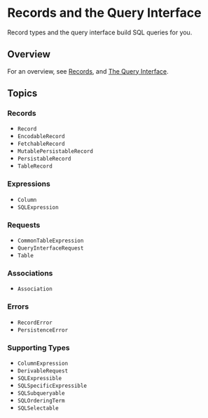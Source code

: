 # Records and the Query Interface

Record types and the query interface build SQL queries for you.

## Overview

For an overview, see [Records](https://github.com/groue/GRDB.swift/blob/master/README.md#records), and [The Query Interface](https://github.com/groue/GRDB.swift/blob/master/README.md#the-query-interface).

## Topics

### Records

- ``Record``
- ``EncodableRecord``
- ``FetchableRecord``
- ``MutablePersistableRecord``
- ``PersistableRecord``
- ``TableRecord``

### Expressions

- ``Column``
- ``SQLExpression``

### Requests

- ``CommonTableExpression``
- ``QueryInterfaceRequest``
- ``Table``

### Associations

- ``Association``

### Errors

- ``RecordError``
- ``PersistenceError``

### Supporting Types

- ``ColumnExpression``
- ``DerivableRequest``
- ``SQLExpressible``
- ``SQLSpecificExpressible``
- ``SQLSubqueryable``
- ``SQLOrderingTerm``
- ``SQLSelectable``
